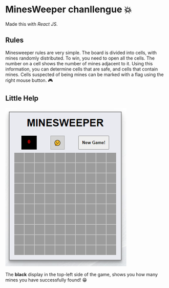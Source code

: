 # MinesWeeper chanllengue 💥

Made this with _React JS_.

## Rules

Minesweeper rules are very simple. The board is divided into cells, with mines randomly distributed. To win, you need to open all the cells. The number on a cell shows the number of mines adjacent to it. Using this information, you can determine cells that are safe, and cells that contain mines. Cells suspected of being mines can be marked with a flag using the right mouse button. 🎮

## Little Help

<img alt="ScreenShoot" src="./src/Assets/ScreenShot.PNG" />

The **black** display in the top-left side of the game, shows you how many mines you have successfully found! 😁
